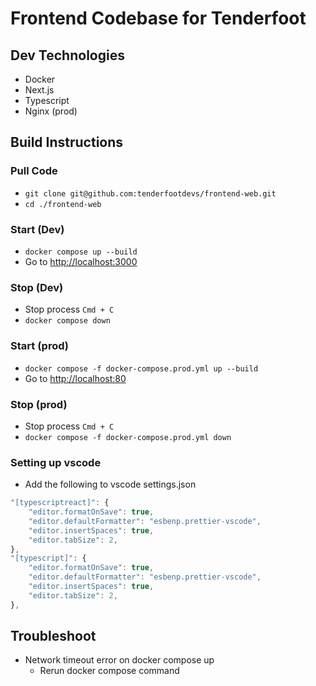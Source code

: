 # Frontend Codebase for Tenderfoot

## Dev Technologies
* Docker
* Next.js
* Typescript
* Nginx (prod)

## Build Instructions
### Pull Code
* ```git clone git@github.com:tenderfootdevs/frontend-web.git```
* ```cd ./frontend-web```
### Start (Dev)
* ```docker compose up --build```
* Go to <http://localhost:3000>

### Stop (Dev)
* Stop process ```Cmd + C```
* ```docker compose down```

### Start (prod)
* ```docker compose -f docker-compose.prod.yml up --build```
* Go to <http://localhost:80>

### Stop (prod)
* Stop process ```Cmd + C```
* ```docker compose -f docker-compose.prod.yml down```

### Setting up vscode
* Add the following to vscode settings.json
```javascript
"[typescriptreact]": {
    "editor.formatOnSave": true,
    "editor.defaultFormatter": "esbenp.prettier-vscode",
    "editor.insertSpaces": true,
    "editor.tabSize": 2,
},
"[typescript]": {
    "editor.formatOnSave": true,
    "editor.defaultFormatter": "esbenp.prettier-vscode",
    "editor.insertSpaces": true,
    "editor.tabSize": 2,
},
```

## Troubleshoot
* Network timeout error on docker compose up 
    * Rerun docker compose command

